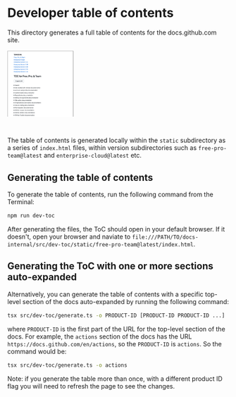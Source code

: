 # Developer table of contents

This directory generates a full table of contents for the docs.github.com site.

<img src="toc-screenshot.png" width=30% style="padding-bottom: 2em" />

The table of contents is generated locally within the `static` subdirectory as a series of `index.html` files, within version subdirectories such as `free-pro-team@latest` and `enterprise-cloud@latest` etc.

## Generating the table of contents

To generate the table of contents, run the following command from the Terminal:

```bash
npm run dev-toc
```

After generating the files, the ToC should open in your default browser. If it doesn't, open your browser and naviate to `file:///PATH/TO/docs-internal/src/dev-toc/static/free-pro-team@latest/index.html`.

## Generating the ToC with one or more sections auto-expanded

Alternatively, you can generate the table of contents with a specific top-level section of the docs auto-expanded by running the following command:

```bash
tsx src/dev-toc/generate.ts -o PRODUCT-ID [PRODUCT-ID PRODUCT-ID ...]
```

where `PRODUCT-ID` is the first part of the URL for the top-level section of the docs. For example, the `actions` section of the docs has the URL `https://docs.github.com/en/actions`, so the `PRODUCT-ID` is `actions`. So the command would be:

```bash
tsx src/dev-toc/generate.ts -o actions
```

Note: if you generate the table more than once, with a different product ID flag you will need to refresh the page to see the changes.
